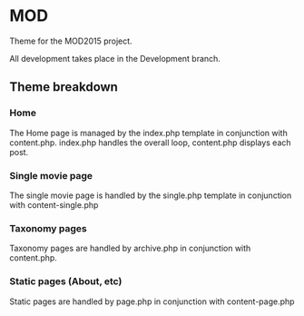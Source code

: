
# MOD

Theme for the MOD2015 project. 

All development takes place in the Development branch.

## Theme breakdown

### Home

The Home page is managed by the index.php template in conjunction with content.php. index.php handles the overall loop, content.php displays each post.

### Single movie page

The single movie page is handled by the single.php template in conjunction with content-single.php

### Taxonomy pages

Taxonomy pages are handled by archive.php in conjunction with content.php.

### Static pages (About, etc)

Static pages are handled by page.php in conjunction with content-page.php
